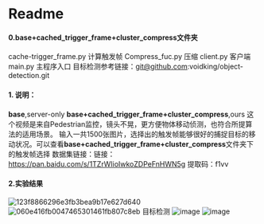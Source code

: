 # Readme
#### 0.base+cached_trigger_frame+cluster_compress文件夹
cache-trigger_frame.py 计算触发帧
Compress_fuc.py 压缩
client.py 客户端
main.py 主程序入口
目标检测参考链接：git@github.com:voidking/object-detection.git

#### 1. 说明：
**base**,server-only
**base+cached_trigger_frame+cluster_compress**,ours
这个视频是来自Pedestrian监控，镜头不晃，更方便物体移动侦测，也符合所提算法的适用场景。
输入一共1500张图片，选择出的触发帧能够很好的捕捉目标的移动状况。可以查看**base+cached_trigger_frame+cluster_compress**文件夹下的触发帧选择
数据集链接：链接：https://pan.baidu.com/s/1TZrWIioIwkoZDPeFnHWN5g 提取码：f1vv 

####  2.实验结果 
![123f8866296e3fb3bea9b17e627d640](https://user-images.githubusercontent.com/80235159/147878461-c2d3874e-a96e-45b7-9c46-ace666fd97b0.png)
![060e416fb0047465301461fb807c8eb](https://user-images.githubusercontent.com/80235159/147878465-0723aa9d-d00c-4459-8505-c26f8a1ee631.png)
目标检测
![image](https://user-images.githubusercontent.com/80235159/147879368-1a6cde0b-e90c-4aec-8e65-0a4844fcec85.png)
![image](https://user-images.githubusercontent.com/80235159/147879379-64be0b20-e767-41ca-ab53-26a3de6b320e.png)






